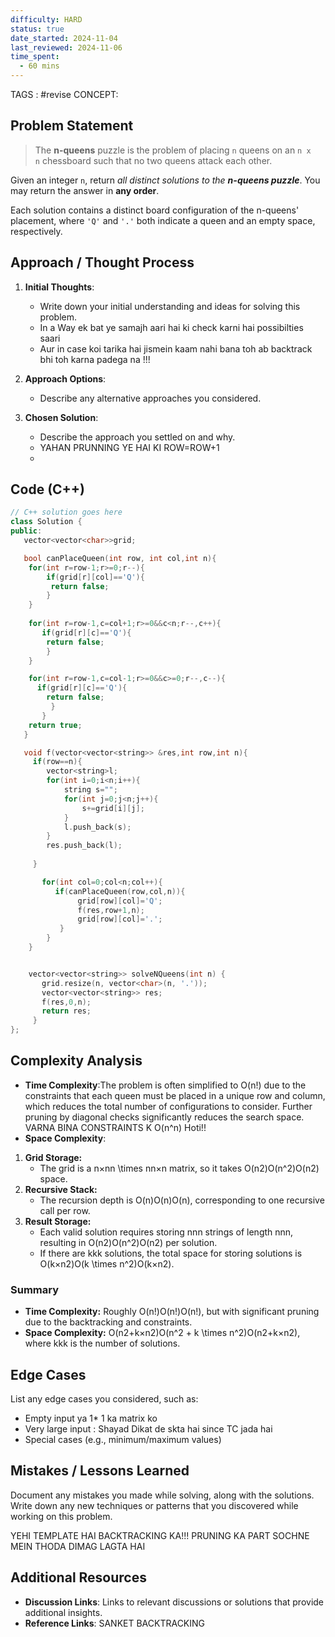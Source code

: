 ```yaml
---
difficulty: HARD
status: true
date_started: 2024-11-04
last_reviewed: 2024-11-06
time_spent:
  - 60 mins
---
```

TAGS : #revise
CONCEPT: 
## Problem Statement
> The **n-queens** puzzle is the problem of placing `n` queens on an `n x n` chessboard such that no two queens attack each other.

Given an integer `n`, return _all distinct solutions to the **n-queens puzzle**_. You may return the answer in **any order**.

Each solution contains a distinct board configuration of the n-queens' placement, where `'Q'` and `'.'` both indicate a queen and an empty space, respectively.

## Approach / Thought Process
1. **Initial Thoughts**: 
   - Write down your initial understanding and ideas for solving this problem.
   - In a Way ek bat ye samajh aari hai ki check karni hai possibilties saari 
   - Aur in case koi tarika hai jismein kaam nahi bana toh ab backtrack bhi toh karna padega na !!!

2. **Approach Options**:
   - Describe any alternative approaches you considered.

3. **Chosen Solution**:
   - Describe the approach you settled on and why.
   - YAHAN PRUNNING YE HAI KI ROW=ROW+1
   - 

## Code (C++)
```cpp
// C++ solution goes here
class Solution {
public:
   vector<vector<char>>grid;

   bool canPlaceQueen(int row, int col,int n){
    for(int r=row-1;r>=0;r--){
        if(grid[r][col]=='Q'){
         return false;
        }
    }
   
    for(int r=row-1,c=col+1;r>=0&&c<n;r--,c++){
       if(grid[r][c]=='Q'){
        return false;
        }
    }

    for(int r=row-1,c=col-1;r>=0&&c>=0;r--,c--){
      if(grid[r][c]=='Q'){
        return false;
         }
       }
    return true;
   }

   void f(vector<vector<string>> &res,int row,int n){
     if(row==n){
        vector<string>l;
        for(int i=0;i<n;i++){
            string s="";
            for(int j=0;j<n;j++){
                s+=grid[i][j];
            }
            l.push_back(s);
        }
        res.push_back(l);
        
     }

       for(int col=0;col<n;col++){
          if(canPlaceQueen(row,col,n)){
               grid[row][col]='Q';
               f(res,row+1,n);  
               grid[row][col]='.';
           }
        }
    }


    vector<vector<string>> solveNQueens(int n) {
       grid.resize(n, vector<char>(n, '.'));
       vector<vector<string>> res;
       f(res,0,n);
       return res;
     }
};
```

## Complexity Analysis
- **Time Complexity**:The problem is often simplified to O(n!) due to the constraints that each queen must be placed in a unique row and column, which reduces the total number of configurations to consider. Further pruning by diagonal checks significantly reduces the search space. VARNA BINA CONSTRAINTS K O(n^n) Hoti!!
- **Space Complexity**: 
1. **Grid Storage:**
    - The grid is a n×nn \times nn×n matrix, so it takes O(n2)O(n^2)O(n2) space.
2. **Recursive Stack:**
    - The recursion depth is O(n)O(n)O(n), corresponding to one recursive call per row.
3. **Result Storage:**
    - Each valid solution requires storing nnn strings of length nnn, resulting in O(n2)O(n^2)O(n2) per solution.
    - If there are kkk solutions, the total space for storing solutions is O(k×n2)O(k \times n^2)O(k×n2).

### Summary

- **Time Complexity:** Roughly O(n!)O(n!)O(n!), but with significant pruning due to the backtracking and constraints.
- **Space Complexity:** O(n2+k×n2)O(n^2 + k \times n^2)O(n2+k×n2), where kkk is the number of solutions.

## Edge Cases
List any edge cases you considered, such as:
- Empty input ya 1* 1 ka matrix ko
- Very large input : Shayad Dikat de skta hai since TC jada hai
- Special cases (e.g., minimum/maximum values)

## Mistakes / Lessons Learned
Document any mistakes you made while solving, along with the solutions.
Write down any new techniques or patterns that you discovered while working on this problem.

YEHI TEMPLATE HAI BACKTRACKING KA!!!
PRUNING KA PART SOCHNE MEIN THODA DIMAG LAGTA HAI

## Additional Resources
- **Discussion Links**: Links to relevant discussions or solutions that provide additional insights.
- **Reference Links**: SANKET BACKTRACKING